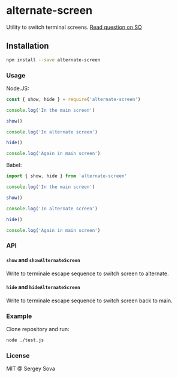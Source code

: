 # alternate-screen

Utility to switch terminal screens. [Read question on SO](https://stackoverflow.com/questions/11023929/using-the-alternate-screen-in-a-bash-script)

## Installation

```bash
npm install --save alternate-screen
```

### Usage

Node.JS:

```js
const { show, hide } = require('alternate-screen')

console.log('In the main screen')

show()

console.log('In alternate screen')

hide()

console.log('Again in main screen')
```

Babel:

```js
import { show, hide } from 'alternate-screen'

console.log('In the main screen')

show()

console.log('In alternate screen')

hide()

console.log('Again in main screen')
```

### API

#### `show` and `showAlternateScreen`

Write to terminale escape sequence to switch screen to alternate.

#### `hide` and `hideAlternateScreen`

Write to terminale escape sequence to switch screen back to main.

### Example

Clone repository and run:

```bash
node ./test.js
```

### License

MIT @ Sergey Sova

